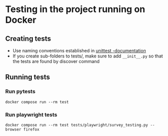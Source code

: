 # Testing in the project running on Docker

## Creating tests

- Use naming conventions established in [unittest -documentation](https://docs.python.org/3/library/unittest.html#basic-example)
- If you create sub-folders to tests/, make sure to add `__init__.py` so that the tests are found by discover command

## Running tests

### Run pytests

```
docker compose run --rm test
```

### Run playwright tests

```
docker compose run --rm test tests/playwright/survey_testing.py --browser firefox
```

